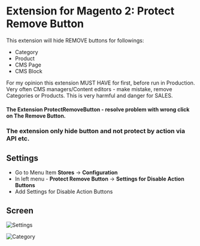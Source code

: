 # Extension for Magento 2: Protect Remove Button

This extension will hide REMOVE buttons for followings:
- Category
- Product
- CMS Page
- CMS Block


For my opinion this extension MUST HAVE for first, before run in Production.
Very often CMS managers/Content editors - make mistake, remove Categories or Products.
This is very harmful and danger for SALES.


#### The Extension ProtectRemoveButton - resolve problem with wrong click on The Remove Button.

### The extension only hide button and not protect by action via API etc.

## Settings

- Go to Menu Item **Stores** -> **Configuration**
- In left menu - **Protect Remove Button** -> **Settings for Disable Action Buttons**
- Add Settings for Disable Action Buttons



## Screen
![Settings](https://image.prntscr.com/image/OLEGqAyZSmSH2TDonsxiFA.png)


![Category](https://image.prntscr.com/image/9OFv4ULdQTycELo_dWC5_g.png)
